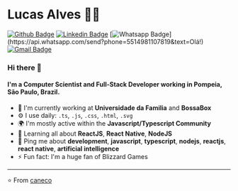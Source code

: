 # Lucas Alves :man_technologist:

[![Github Badge](https://img.shields.io/badge/-Github-000?style=flat-square&logo=Github&logoColor=white&link=https://github.com/lcoalves)](https://github.com/lcoalves)
[![Linkedin Badge](https://img.shields.io/badge/-LinkedIn-blue?style=flat-square&logo=Linkedin&logoColor=white&link=https://www.linkedin.com/in/llucascoalves/)](https://www.linkedin.com/in/llucascoalves/)
[![Whatsapp Badge](https://img.shields.io/badge/-Whatsapp-4CA143?style=flat-square&labelColor=4CA143&logo=whatsapp&logoColor=white&link=https://api.whatsapp.com/send?phone=5514981107819&text=Olá!)](https://api.whatsapp.com/send?phone=5514981107819&text=Olá!)
[![Gmail Badge](https://img.shields.io/badge/-Gmail-c14438?style=flat-square&logo=Gmail&logoColor=white&link=mailto:lucas.alves@udf.org.br)](mailto:lucas.alves@udf.org.br)

### Hi there 👋

#### I'm a Computer Scientist and Full-Stack Developer working in Pompeia, São Paulo, Brazil.

- 🏢 I'm currently working at **Universidade da Familia** and **BossaBox**
- ⚙️ I use daily: `.ts`, `.js`, `.css`, `.html`, `.svg`
- 🌍 I'm mostly active within the **Javascript/Typescript Community**
- 🌱 Learning all about **ReactJS**, **React Native**, **NodeJS**
- 💬 Ping me about **development**, **javascript**, **typescript**, **nodejs**, **reactjs**, **react native**, **artificial intelligence**
- ⚡️ Fun fact: I'm a huge fan of Blizzard Games

---
⭐️ From [caneco](https://github.com/caneco)
